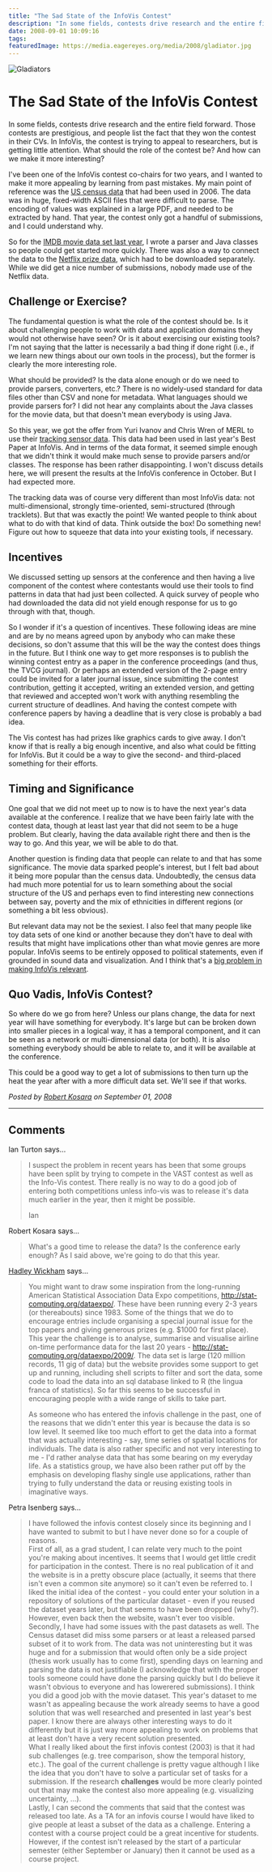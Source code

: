 ```yaml
---
title: "The Sad State of the InfoVis Contest"
description: "In some fields, contests drive research and the entire field forward. Those contests are prestigious, and people list the fact that they won the contest in their CVs. In InfoVis, the contest is trying to appeal to researchers, but is getting little attention. What should the role of the contest be? And how can we make it more interesting?"
date: 2008-09-01 10:09:16
tags: 
featuredImage: https://media.eagereyes.org/media/2008/gladiator.jpg
---
```


<p><img src="https://media.eagereyes.org/media/2008/gladiator.jpg" border="0" alt="Gladiators" /></p>

# The Sad State of the InfoVis Contest

In some fields, contests drive research and the entire field forward. Those contests are prestigious, and people list the fact that they won the contest in their CVs. In InfoVis, the contest is trying to appeal to researchers, but is getting little attention. What should the role of the contest be? And how can we make it more interesting?

I've been one of the InfoVis contest co-chairs for two years, and I wanted to make it more appealing by learning from past mistakes. My main point of reference was the <a href="http://sun.cs.lsus.edu/iv06/">US census data</a> that had been used in 2006. The data was in huge, fixed-width ASCII files that were difficult to parse. The encoding of values was explained in a large PDF, and needed to be extracted by hand. That year, the contest only got a handful of submissions, and I could understand why.

So for the <a href="http://eagereyes.org/InfoVisContest2007Data.html">IMDB movie data set last year</a>, I wrote a parser and Java classes so people could get started more quickly. There was also a way to connect the data to the <a href="http://www.netflixprize.com/">Netflix prize data</a>, which had to be downloaded separately. While we did get a nice number of submissions, nobody made use of the Netflix data.

## Challenge or Exercise?

The fundamental question is what the role of the contest should be. Is it about challenging people to work with data and application domains they would not otherwise have seen? Or is it about exercising our existing tools? I'm not saying that the latter is necessarily a bad thing if done right (i.e., if we learn new things about our own tools in the process), but the former is clearly the more interesting role.

What should be provided? Is the data alone enough or do we need to provide parsers, converters, etc.? There is no widely-used standard for data files other than CSV and none for metadata. What languages should we provide parsers for? I did not hear any complaints about the Java classes for the movie data, but that doesn't mean everybody is using Java.

So this year, we got the offer from Yuri Ivanov and Chris Wren of MERL to use their <a href="http://www.merl.com/wmd/infovis.html">tracking sensor data</a>. This data had been used in last year's Best Paper at InfoVis. And in terms of the data format, it seemed simple enough that we didn't think it would make much sense to provide parsers and/or classes. The response has been rather disappointing. I won't discuss details here, we will present the results at the InfoVis conference in October. But I had expected more.

The tracking data was of course very different than most InfoVis data: not multi-dimensional, strongly time-oriented, semi-structured (through tracklets). But that was exactly the point! We wanted people to think about what to do with that kind of data. Think outside the box! Do something new! Figure out how to squeeze that data into your existing tools, if necessary.

## Incentives

We discussed setting up sensors at the conference and then having a live component of the contest where contestants would use their tools to find patterns in data that had just been collected. A quick survey of people who had downloaded the data did not yield enough response for us to go through with that, though.

So I wonder if it's a question of incentives. These following ideas are mine and are by no means agreed upon by anybody who can make these decisions, so don't assume that this will be the way the contest does things in the future. But I think one way to get more responses is to publish the winning contest entry as a paper in the conference proceedings (and thus, the TVCG journal). Or perhaps an extended version of the 2-page entry could be invited for a later journal issue, since submitting the contest contribution, getting it accepted, writing an extended version, and getting that reviewed and accepted won't work with anything resembling the current structure of deadlines. And having the contest compete with conference papers by having a deadline that is very close is probably a bad idea.

The Vis contest has had prizes like graphics cards to give away. I don't know if that is really a big enough incentive, and also what could be fitting for InfoVis. But it could be a way to give the second- and third-placed something for their efforts.

## Timing and Significance

One goal that we did not meet up to now is to have the next year's data available at the conference. I realize that we have been fairly late with the contest data, though at least last year that did not seem to be a huge problem. But clearly, having the data available right there and then is the way to go. And this year, we will be able to do that.

Another question is finding data that people can relate to and that has some significance. The movie data sparked people's interest, but I felt bad about it being more popular than the census data. Undoubtedly, the census data had much more potential for us to learn something about the social structure of the US and perhaps even to find interesting new connections between say, poverty and the mix of ethnicities in different regions (or something a bit less obvious).

But relevant data may not be the sexiest. I also feel that many people like toy data sets of one kind or another because they don't have to deal with results that might have implications other than what movie genres are more popular. InfoVis seems to be entirely opposed to political statements, even if grounded in sound data and visualization. And I think that's a <a href="http://eagereyes.org/communication/Visual-Display-of-Relevant-Information.html">big problem in making InfoVis relevant</a>.

## Quo Vadis, InfoVis Contest?

So where do we go from here? Unless our plans change, the data for next year will have something for everybody. It's large but can be broken down into smaller pieces in a logical way, it has a temporal component, and it can be seen as a network or multi-dimensional data (or both). It is also something everybody should be able to relate to, and it will be available at the conference.

This could be a good way to get a lot of submissions to then turn up the heat the year after with a more difficult data set. We'll see if that works.


_Posted by <a href="/about">Robert Kosara</a> on September 01, 2008_


<aside class="comments">

---
## Comments

Ian Turton says…
>	I suspect the problem in recent years has been that some groups have been split by trying to compete in the VAST contest as well as the Info-Vis contest. There really is no way to do a good job of entering both competitions unless info-vis was to release it's data much earlier in the year, then it might be possible.
>	
>	Ian

Robert Kosara says…
>	What's a good time to release the data? Is the conference early enough? As I said above, we're going to do that this year.

<a href="http://had.co.nz" rel="nofollow noopener" target="_blank">Hadley Wickham</a> says…
>	You might want to draw some inspiration from the long-running American Statistical Association Data Expo competitions, http://stat-computing.org/dataexpo/.  These have been running every 2-3 years (or thereabouts) since 1983.  Some of the things that we do to encourage entries include organising a special journal issue for the top papers and giving generous prizes (e.g. $1000 for first place).  This year the challenge is to analyse, summarise and visualise airline on-time performance data for the last 20 years - http://stat-computing.org/dataexpo/2009/.  The data set is large (120 million records, 11 gig of data) but the website provides some support to get up and running, including shell scripts to filter and sort the data, some code to load the data into an sql database linked to R (the lingua franca of statistics).  So far this seems to be successful in encouraging people with a wide range of skills to take part.
>	
>	As someone who has entered the infovis challenge in the past, one of the reasons that we didn't enter this year is because the data is so low level.  It seemed like too much effort to get the data into a format that was actually interesting - say, time series of spatial locations for individuals.  The data is also rather specific and not very interesting to me - I'd rather analyse data that has some bearing on my everyday life.  As a statistics group, we have also been rather put off by the emphasis on developing flashy single use applications, rather than trying to fully understand the data or reusing existing tools in imaginative ways.
>	

Petra Isenberg says…
>	I have followed the infovis contest closely since its beginning and I have wanted to submit to but I have never done so for a couple of reasons.<br>
>	First of all, as a grad student, I can relate very much to the point you're making about incentives. It seems that I would get little credit for participation in the contest. There is no real publication of it and the website is in a pretty obscure place (actually, it seems that there isn't even a common site anymore) so it can't even be referred to. I liked the initial idea of the contest - you could enter your solution in a repository of solutions of the particular dataset - even if you reused the dataset years later, but that seems to have been dropped (why?). However, even back then the website, wasn't ever too visible. <br>
>	Secondly, I have had some issues with the past datasets as well. The Census dataset did miss some parsers or at least a released parsed subset of it to work from. The data was not uninteresting but it was huge and for a submission that would often only be a side project (thesis work usually has to come first),  spending days on learning and parsing the data is not justifiable (I acknowledge that with the proper tools someone could have done the parsing quickly but I do believe it wasn't obvious to everyone and has lowerered submissions). I think you did a good job with the movie dataset. This year's dataset to me wasn't as appealing because the work already seems to have a good solution that was well researched and presented in last year's best paper. I know there are always other interesting ways to do it differently but it is just way more appealing to work on problems that at least don't have a very recent solution presented.<br>
>	What I really liked about the first infovis contest (2003) is that it had sub challenges (e.g. tree comparison, show the temporal history, etc.). The goal of the current challenge is pretty vague although I like the idea that you don't have to solve a particular set of tasks for a submission. If the research <strong>challenges</strong> would be more clearly pointed out that may make the contest also more appealing (e.g. visualizing uncertainty, ...).<br>
>	Lastly, I can second the comments that said that the contest was released too late. As a TA for an infovis course I would have liked to give people at least a subset of the data as a challenge. Entering a contest with a course project could be a great incentive for students. However, if the contest isn't released by the start of a particular semester (either September or January) then it cannot be used as a course project. 

</aside>

